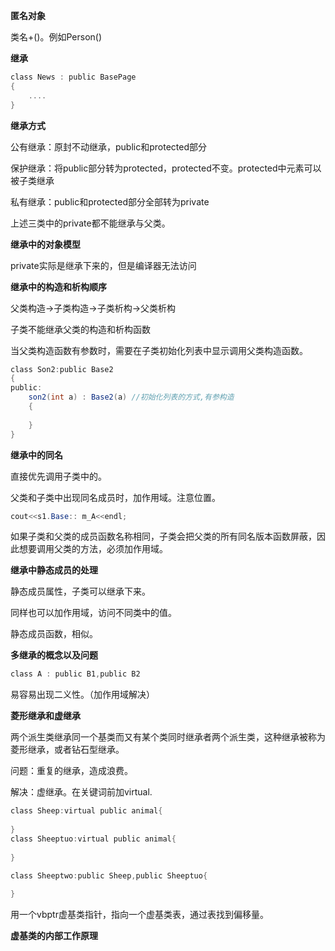 **匿名对象**

类名+()。例如Person()

**继承**

```vs
class News : public BasePage
{
    ....
}
```

**继承方式**

公有继承：原封不动继承，public和protected部分

保护继承：将public部分转为protected，protected不变。protected中元素可以被子类继承

私有继承：public和protected部分全部转为private

上述三类中的private都不能继承与父类。

**继承中的对象模型**

private实际是继承下来的，但是编译器无法访问

**继承中的构造和析构顺序**

父类构造->子类构造->子类析构->父类析构

子类不能继承父类的构造和析构函数

当父类构造函数有参数时，需要在子类初始化列表中显示调用父类构造函数。

```vs
class Son2:public Base2
{
public:
    son2(int a) : Base2(a) //初始化列表的方式,有参构造
    {
	
    }
}
```

**继承中的同名**

直接优先调用子类中的。

父类和子类中出现同名成员时，加作用域。注意位置。

```vs
cout<<s1.Base:: m_A<<endl;
```

如果子类和父类的成员函数名称相同，子类会把父类的所有同名版本函数屏蔽，因此想要调用父类的方法，必须加作用域。

**继承中静态成员的处理**

静态成员属性，子类可以继承下来。

同样也可以加作用域，访问不同类中的值。

静态成员函数，相似。

**多继承的概念以及问题**

```vs
class A : public B1,public B2
```

易容易出现二义性。（加作用域解决）

**菱形继承和虚继承**

两个派生类继承同一个基类而又有某个类同时继承者两个派生类，这种继承被称为菱形继承，或者钻石型继承。

问题：重复的继承，造成浪费。

解决：虚继承。在关键词前加virtual.

```vs
class Sheep:virtual public animal{
    
}
class Sheeptuo:virtual public animal{
    
}

class Sheeptwo:public Sheep,public Sheeptuo{
    
}
```

用一个vbptr虚基类指针，指向一个虚基类表，通过表找到偏移量。

**虚基类的内部工作原理**

